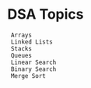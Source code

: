 # DSA Topics
```
 Arrays
 Linked Lists
 Stacks
 Queues
 Linear Search
 Binary Search
 Merge Sort
 
```
